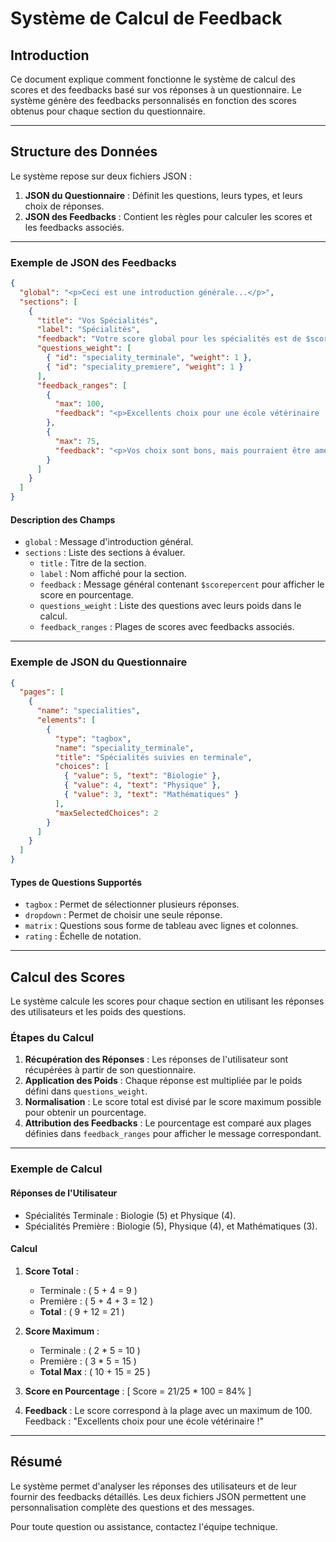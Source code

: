 
# Système de Calcul de Feedback

## Introduction

Ce document explique comment fonctionne le système de calcul des scores et des feedbacks basé sur vos réponses à un questionnaire. Le système génère des feedbacks personnalisés en fonction des scores obtenus pour chaque section du questionnaire.

---

## Structure des Données

Le système repose sur deux fichiers JSON :
1. **JSON du Questionnaire** : Définit les questions, leurs types, et leurs choix de réponses.
2. **JSON des Feedbacks** : Contient les règles pour calculer les scores et les feedbacks associés.

---

### Exemple de JSON des Feedbacks

```json
{
  "global": "<p>Ceci est une introduction générale...</p>",
  "sections": [
    {
      "title": "Vos Spécialités",
      "label": "Spécialités",
      "feedback": "Votre score global pour les spécialités est de $scorepercent%.",
      "questions_weight": [
        { "id": "speciality_terminale", "weight": 1 },
        { "id": "speciality_premiere", "weight": 1 }
      ],
      "feedback_ranges": [
        {
          "max": 100,
          "feedback": "<p>Excellents choix pour une école vétérinaire !</p>"
        },
        {
          "max": 75,
          "feedback": "<p>Vos choix sont bons, mais pourraient être améliorés.</p>"
        }
      ]
    }
  ]
}
```

#### Description des Champs
- `global` : Message d'introduction général.
- `sections` : Liste des sections à évaluer.
    - `title` : Titre de la section.
    - `label` : Nom affiché pour la section.
    - `feedback` : Message général contenant `$scorepercent` pour afficher le score en pourcentage.
    - `questions_weight` : Liste des questions avec leurs poids dans le calcul.
    - `feedback_ranges` : Plages de scores avec feedbacks associés.

---

### Exemple de JSON du Questionnaire

```json
{
  "pages": [
    {
      "name": "specialities",
      "elements": [
        {
          "type": "tagbox",
          "name": "speciality_terminale",
          "title": "Spécialités suivies en terminale",
          "choices": [
            { "value": 5, "text": "Biologie" },
            { "value": 4, "text": "Physique" },
            { "value": 3, "text": "Mathématiques" }
          ],
          "maxSelectedChoices": 2
        }
      ]
    }
  ]
}
```

#### Types de Questions Supportés
- `tagbox` : Permet de sélectionner plusieurs réponses.
- `dropdown` : Permet de choisir une seule réponse.
- `matrix` : Questions sous forme de tableau avec lignes et colonnes.
- `rating` : Échelle de notation.

---

## Calcul des Scores

Le système calcule les scores pour chaque section en utilisant les réponses des utilisateurs et les poids des questions.

### Étapes du Calcul
1. **Récupération des Réponses** : Les réponses de l'utilisateur sont récupérées à partir de son questionnaire.
2. **Application des Poids** : Chaque réponse est multipliée par le poids défini dans `questions_weight`.
3. **Normalisation** : Le score total est divisé par le score maximum possible pour obtenir un pourcentage.
4. **Attribution des Feedbacks** : Le pourcentage est comparé aux plages définies dans `feedback_ranges` pour afficher le message correspondant.

---

### Exemple de Calcul

#### Réponses de l'Utilisateur
- Spécialités Terminale : Biologie (5) et Physique (4).
- Spécialités Première : Biologie (5), Physique (4), et Mathématiques (3).

#### Calcul
1. **Score Total** :
    - Terminale : ( 5 + 4 = 9 )
    - Première : ( 5 + 4 + 3 = 12 )
    - **Total** : ( 9 + 12 = 21 )

2. **Score Maximum** :
    - Terminale : ( 2 * 5 = 10 )
    - Première : ( 3 * 5 = 15 )
    - **Total Max** : ( 10 + 15 = 25 )

3. **Score en Pourcentage** :
   \[
   Score = 21/25 	* 100 = 84%
   \]

4. **Feedback** :
   Le score correspond à la plage avec un maximum de 100. Feedback : "Excellents choix pour une école vétérinaire !"

---

## Résumé

Le système permet d'analyser les réponses des utilisateurs et de leur fournir des feedbacks détaillés. Les deux fichiers JSON permettent une personnalisation complète des questions et des messages.

Pour toute question ou assistance, contactez l'équipe technique.
